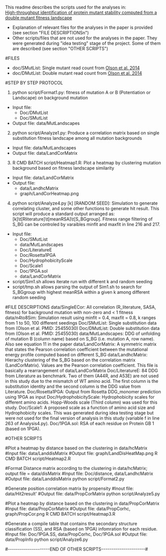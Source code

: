This readme describes the scripts used for the analyses in:  
[High-throughput identification of protein mutant stability computed from a double mutant fitness landscape](http://onlinelibrary.wiley.com/doi/10.1002/pro.2840/full)
* Explanation of relevant files for the analyses in the paper is provided (see section "FILE DESCRIPTIONSn")
* Other scripts/files that are not used for the analyses in the paper. They were generated during "idea testing" stage of the project. Some of them are described (see section "OTHER SCRIPTS")

#FILES
* doc/SMutList:  Single mutant read count from [Olson et al. 2014](http://www.cell.com/current-biology/abstract/S0960-9822(14)01268-8)
* doc/DMutList:  Double mutant read count from [Olson et al. 2014](http://www.cell.com/current-biology/abstract/S0960-9822(14)01268-8)

#STEP BY STEP PROTOCOL
1. python script/Format1.py: fitness of mutation A or B (Potentiation or Landscape) on background mutation
  * Input file:
    * Doc/DMutList
    * Doc/SMutList
  * Output file: data/MutLandscapes

2. python script/Analyze1.py: Produce a correlation matrix based on single substitution fitness landscape among all mutation backgrounds
  * Input file: data/MutLandscapes
  * Output file: data/LandCorMatrix

3. R CMD BATCH script/Heatmap1.R: Plot a heatmap by clustering mutation background based on fitness landscape similarity
  * Input file: data/LandCorMatrix
  * Output file: 
    * data/LandhcMatrix
    * graph/LandCorHeatmap.png

4. python script/Analyze4.py [k] [RANDOM SEED]: Simulation to generate correlating cluster, and some other functions to generate hit result. This script will produce a standard output arranged as: [k]\t[Rliterature]\t[meanRSA]\t[S\_BGgroup]. Fitness range filtering of S\_BG can be controled by varaibles minfit and maxfit in line 216 and 217. 
  * Input file:
    * Doc/SMutList
    * data/MutLandscapes
    * Doc/LiteratureE
    * Doc/Rosetta1PGA
    * Doc/HydrophobicityScale
    * Doc/Scale1
    * Doc/1PGA.sol
    * data/LandCorMatrix
  * script/Sim1.sh allows iterate run with different k and random seeding
  * script/tmp.sh allows parsing the output of Sim1.sh to search for S\_BGgroup with highest meanRSA within a given k among different random seeding

#FILE DESCRIPTIONS
data/SingleECor: All correlation (R_literature, SASA, fitness) for background mutation with non-zero and < 1 fitness
data/n4to8Sim: Simulation result using minfit = 0.4, maxfit = 0.8, k ranges from 1 to 50, 100 different seedings
Doc/SMutList: Single substitution data from (Olson et al. PMID: 25455030)
Doc/DMutList: Double substitution data from (Olson et al. PMID: 25455030)
data/MutLandscapes: DDG of unfolding of mutation B (column name) based on S_BG (i.e. mutation A, row name). Also see equation 11 in the paper
data/LandCorMatrix: A symmetric matrix that states the Pearson correlation coefficient between the mutational energy profile computed based on different S_BG
data/LandhcMatrix: Hierachy clustering of the S_BG based on the correlation matrix (LandCorMatrix). Values are the Pearson correlation coefficient. This file is basically a rearrangement of data/LandCorMatrix
Doc/LiteratureE: 84 DDG from Literature as benchmark. Two of them (A44R, and A53E) are not used in this study due to the mismatch of WT amino acid. The first column is the substitution identity and the second column is the DDG value from Literature. 
Doc/Rosetta1PGA: Output from Rosetta DDG_monomer prediction using 1PGA as input
Doc/HydrophobicityScale: Hydrophobicity scales for different amino acids. Hopp-Woods scale (Third column) was used for this study.
Doc/Scale1: A proposed scale as a function of amino acid size and Hydrophobicity scales. This was generated during idea testing stage but were not used for the final version of analysis in this study (variable f in line 263 of Analysis4.py).
Doc/1PGA.sol: RSA of each residue on Protein GB 1 (based on 1PGA).

#OTHER SCRIPTS

#Plot a heatmap by distance based on the clustering in data/hcMatrix
#Input file: data/LanddisMatrix
#Output file: graph/LandDisHeatMap.png
R CMD BATCH script/Heatmap2.R

#Format Distance matrix according to the clustering in data/hcMatrix; output file = data/disMatrix
#Input file: Doc/distance, data/LandhcMatrix
#Output file: data/LanddisMatrix
python script/Format2.py

#Generate position correlation matrix by propensity
#Inout file: data/Hit2result'
#Output file: data/PropCorMatrix
python script/Analyze5.py

#Plot a heatmap by distance based on the clustering in data/PropCorMatrix 
#Input file: data/PropCorMatrix
#Output file: data/PropCorhc, graph/PropCor.png
R CMD BATCH script/Heatmap3.R

#Generate a compile table that contains the secondary structure classification (SS), and RSA (based on 1PGA) infomration for each residue. 
#Input file: Doc/1PGA.SS, data/PropCorhc, Doc/1PGA.sol
#Output file: data/PropInfo
python script/Analyze6.py

#---------------------END OF OTHER SCRIPTS----------------------#
